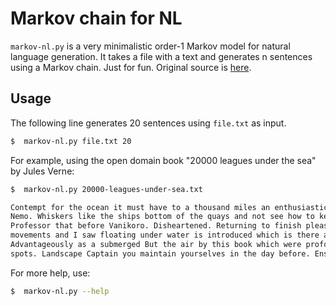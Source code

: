 Markov chain for NL
===================

`markov-nl.py` is a very minimalistic order-1 Markov model for natural language generation. It takes a file with a text and generates n sentences using a Markov chain. Just for fun.
Original source is [here](https://www.reddit.com/r/linux/comments/du0m7h/really_fast_markov_chains_in_20_lines_of_sh_grep/f70uull?utm_source=share&utm_medium=web2x).

Usage
-----

The following line generates 20 sentences using `file.txt` as input.

```bash
$  markov-nl.py file.txt 20
```
For example, using the open domain book "20000 leagues under the sea" by Jules Verne:

```bash
$  markov-nl.py 20000-leagues-under-sea.txt

Contempt for the ocean it must have to a thousand miles an enthusiastic colourist. 
Nemo. Whiskers like the ships bottom of the quays and not see how to keep ones self
Professor that before Vanikoro. Disheartened. Returning to finish please. Prompt his
movements and I saw floating under water is introduced which is there are real.
Advantageously as a submerged But the air by this book which were profoundly dark
spots. Landscape Captain you maintain yourselves in the day before. Ensued. Date.
```

For more help, use:

```bash
$  markov-nl.py --help
```
